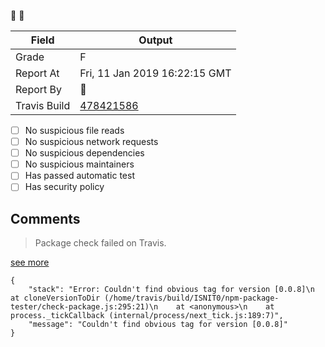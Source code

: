 :robot: :rotating_light:

| Field | Output |
|----|----|
| Grade | F |
| Report At | Fri, 11 Jan 2019 16:22:15 GMT |
| Report By | :robot: |
| Travis Build | [478421586](https://travis-ci.org/ISNIT0/npm-package-tester/builds/478421586) |
    
- [ ] No suspicious file reads
- [ ] No suspicious network requests
- [ ] No suspicious dependencies
- [ ] No suspicious maintainers
- [ ] Has passed automatic test
- [ ] Has security policy

## Comments
> Package check failed on Travis.

[see more](https://travis-ci.org/ISNIT0/npm-package-tester/branches)

```
{
	"stack": "Error: Couldn't find obvious tag for version [0.0.8]\n    at cloneVersionToDir (/home/travis/build/ISNIT0/npm-package-tester/check-package.js:295:21)\n    at <anonymous>\n    at process._tickCallback (internal/process/next_tick.js:189:7)",
	"message": "Couldn't find obvious tag for version [0.0.8]"
}
```

